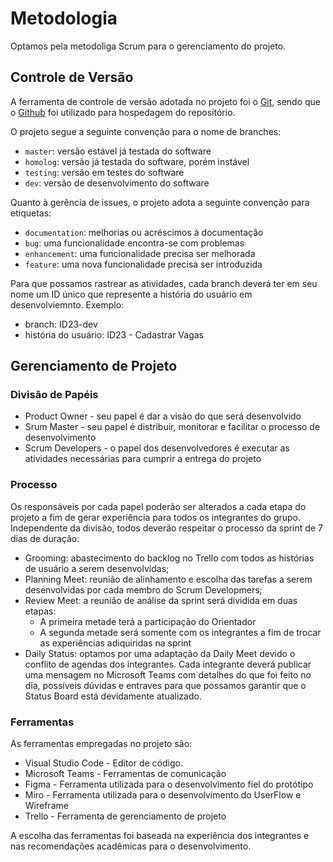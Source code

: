 
# Metodologia

Optamos pela metodoliga Scrum para o gerenciamento do projeto. 

## Controle de Versão

A ferramenta de controle de versão adotada no projeto foi o
[Git](https://git-scm.com/), sendo que o [Github](https://github.com)
foi utilizado para hospedagem do repositório.

O projeto segue a seguinte convenção para o nome de branches:

- `master`: versão estável já testada do software
- `homolog`: versão já testada do software, porém instável
- `testing`: versão em testes do software
- `dev`: versão de desenvolvimento do software

Quanto à gerência de issues, o projeto adota a seguinte convenção para
etiquetas:

- `documentation`: melhorias ou acréscimos à documentação
- `bug`: uma funcionalidade encontra-se com problemas
- `enhancement`: uma funcionalidade precisa ser melhorada
- `feature`: uma nova funcionalidade precisa ser introduzida

Para que possamos rastrear as atividades, cada branch deverá ter em seu nome um ID único que represente a história do usuário em desenvolviemnto. Exemplo:
- branch: ID23-dev
- história do usuário: ID23 - Cadastrar Vagas 

## Gerenciamento de Projeto

### Divisão de Papéis

- Product Owner - seu papel é dar a visão do que será desenvolvido
- Srum Master - seu papel é distribuir, monitorar e facilitar o processo de desenvolvimento
- Scrum Developers - o papel dos desenvolvedores é executar as atividades necessárias para cumprir a entrega do projeto 

### Processo

Os responsáveis por cada papel poderão ser alterados a cada etapa do projeto a fim de gerar experiência para todos os integrantes do grupo. Independente da divisão, todos deverão respeitar o processo da sprint de 7 dias de duração:
- Grooming: abastecimento do backlog no Trello com todos as histórias de usuário a serem desenvolvidas;
- Planning Meet: reunião de alinhamento e escolha das tarefas a serem desenvolvidas por cada membro do Scrum Developmers;
- Review Meet: a reunião de análise da sprint será dividida em duas etapas:
  - A primeira metade terá a participação do Orientador
  - A segunda metade será somente com os integrantes a fim de trocar as experiências adiquiridas na sprint 
- Daily Status: optamos por uma adaptação da Daily Meet devido o conflito de agendas dos integrantes. Cada integrante deverá publicar uma mensagem no Microsoft Teams com detalhes do que foi feito no dia, possíveis dúvidas e entraves para que possamos garantir que o Status Board está devidamente atualizado.

### Ferramentas

As ferramentas empregadas no projeto são:

- Visual Studio Code - Editor de código.
- Microsoft Teams - Ferramentas de comunicação
- Figma - Ferramenta utilizada para o desenvolvimento fiel do protótipo
- Miro - Ferramenta utilizada para o desenvolvimento do UserFlow e Wireframe
- Trello - Ferramenta de gerenciamento de projeto

A escolha das ferramentas foi baseada na experiência dos integrantes e nas recomendações acadêmicas para o desenvolvimento.
